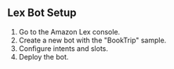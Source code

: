 ## Lex Bot Setup
1. Go to the Amazon Lex console.
2. Create a new bot with the "BookTrip" sample.
3. Configure intents and slots.
4. Deploy the bot.
